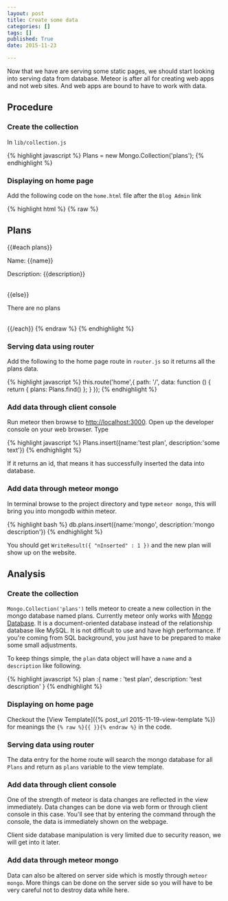 ```yaml
---
layout: post
title: Create some data
categories: []
tags: []
published: True
date: 2015-11-23

---
```


Now that we have are serving some static pages, we should start looking into serving data from database. Meteor is after all for creating web apps and not web sites. And web apps are bound to have to work with data.

## Procedure

### Create the collection

In `lib/collection.js`

{% highlight javascript %}
Plans = new Mongo.Collection('plans');
{% endhighlight %}

### Displaying on home page

Add the following code on the `home.html` file after the `Blog Admin` link

{% highlight html %}
{% raw %}
<h2>Plans</h2>
{{#each plans}}
    <p>Name: {{name}}</p>
    <p>Description: {{description}}</p><br>
{{else}}
    <p>There are no plans</p><br>
{{/each}}
{% endraw %}
{% endhighlight %}

### Serving data using router

Add the following to the home page route in `router.js` so it returns all the plans data.

{% highlight javascript %}
this.route('home',{
    path: '/',
    data: function () {
        return { plans: Plans.find() };
    }
});
{% endhighlight %}

### Add data through client console

Run meteor then browse to <http://localhost:3000>. Open up the developer console on your web browser. Type 

{% highlight javascript %}
Plans.insert({name:'test plan', description:'some text'})
{% endhighlight %}

If it returns an id, that means it has successfully inserted the data into database.

### Add data through meteor mongo

In terminal browse to the project directory and type `meteor mongo`, this will bring you into mongodb within meteor. 


{% highlight bash %}
db.plans.insert({name:'mongo', description:'mongo description'})
{% endhighlight %}

You should get `WriteResult({ "nInserted" : 1 })` and the new plan will show up on the website.

## Analysis

### Create the collection

`Mongo.Collection('plans')` tells meteor to create a new collection in the mongo database named plans. Currently meteor only works with [Mongo Database](https://www.mongodb.org). It is a document-oriented database instead of the relationship database like MySQL. It is not difficult to use and have high performance. If you're coming from SQL background, you just have to be prepared to make some small adjustments. 


To keep things simple, the `plan` data object will have a `name` and a `description` like following. 

{% highlight javascript %}
plan :{
  name :       'test plan',
  description: 'test description'
}
{% endhighlight %}

### Displaying on home page

Checkout the [View Template]({% post_url 2015-11-19-view-template %}) for meanings the `{% raw %}{{ }}{% endraw %}` in the code. 

### Serving data using router

The data entry for the home route will search the mongo database for all `Plans` and return as `plans` variable to the view template.

### Add data through client console

One of the strength of meteor is data changes are reflected in the view immediately. Data changes can be done via web form or through client console in this case. You'll see that by entering the command through the console, the data is immediately shown on the webpage. 

Client side database manipulation is very limited due to security reason, we will get into it later. 

### Add data through meteor mongo

Data can also be altered on server side which is mostly through `meteor mongo`. More things can be done on the server side so you will have to be very careful not to destroy data while here. 